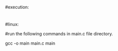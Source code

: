 #execution:
#
#linux:

#run the following commands in main.c file directory.

gcc -o main main.c
main
